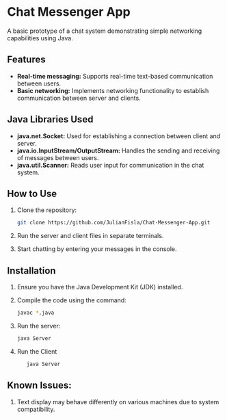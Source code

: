 # Chat Messenger App

A basic prototype of a chat system demonstrating simple networking capabilities using Java.

## Features

- **Real-time messaging:** Supports real-time text-based communication between users.
- **Basic networking:** Implements networking functionality to establish communication between server and clients.

## Java Libraries Used

- **java.net.Socket:** Used for establishing a connection between client and server.
- **java.io.InputStream/OutputStream:** Handles the sending and receiving of messages between users.
- **java.util.Scanner:** Reads user input for communication in the chat system.

## How to Use

1. Clone the repository:
   
   ```bash
   git clone https://github.com/JulianFisla/Chat-Messenger-App.git
   
3. Run the server and client files in separate terminals.
   
5. Start chatting by entering your messages in the console.

## Installation

1. Ensure you have the Java Development Kit (JDK) installed.
   
2. Compile the code using the command:

   ```bash
   javac *.java
   
3. Run the server:

   ```bash
   java Server

4. Run the Client

   ```bash
      java Server

## Known Issues:

1. Text display may behave differently on various machines due to system compatibility.
